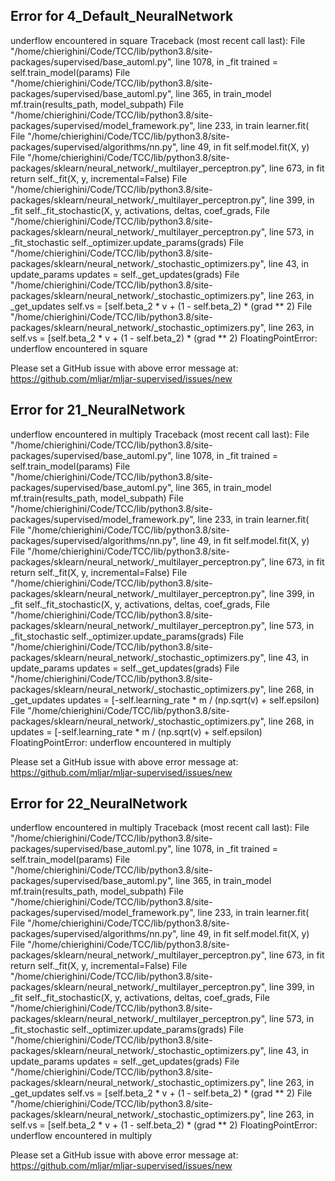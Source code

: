 ## Error for 4_Default_NeuralNetwork

underflow encountered in square
Traceback (most recent call last):
  File "/home/chierighini/Code/TCC/lib/python3.8/site-packages/supervised/base_automl.py", line 1078, in _fit
    trained = self.train_model(params)
  File "/home/chierighini/Code/TCC/lib/python3.8/site-packages/supervised/base_automl.py", line 365, in train_model
    mf.train(results_path, model_subpath)
  File "/home/chierighini/Code/TCC/lib/python3.8/site-packages/supervised/model_framework.py", line 233, in train
    learner.fit(
  File "/home/chierighini/Code/TCC/lib/python3.8/site-packages/supervised/algorithms/nn.py", line 49, in fit
    self.model.fit(X, y)
  File "/home/chierighini/Code/TCC/lib/python3.8/site-packages/sklearn/neural_network/_multilayer_perceptron.py", line 673, in fit
    return self._fit(X, y, incremental=False)
  File "/home/chierighini/Code/TCC/lib/python3.8/site-packages/sklearn/neural_network/_multilayer_perceptron.py", line 399, in _fit
    self._fit_stochastic(X, y, activations, deltas, coef_grads,
  File "/home/chierighini/Code/TCC/lib/python3.8/site-packages/sklearn/neural_network/_multilayer_perceptron.py", line 573, in _fit_stochastic
    self._optimizer.update_params(grads)
  File "/home/chierighini/Code/TCC/lib/python3.8/site-packages/sklearn/neural_network/_stochastic_optimizers.py", line 43, in update_params
    updates = self._get_updates(grads)
  File "/home/chierighini/Code/TCC/lib/python3.8/site-packages/sklearn/neural_network/_stochastic_optimizers.py", line 263, in _get_updates
    self.vs = [self.beta_2 * v + (1 - self.beta_2) * (grad ** 2)
  File "/home/chierighini/Code/TCC/lib/python3.8/site-packages/sklearn/neural_network/_stochastic_optimizers.py", line 263, in <listcomp>
    self.vs = [self.beta_2 * v + (1 - self.beta_2) * (grad ** 2)
FloatingPointError: underflow encountered in square


Please set a GitHub issue with above error message at: https://github.com/mljar/mljar-supervised/issues/new

## Error for 21_NeuralNetwork

underflow encountered in multiply
Traceback (most recent call last):
  File "/home/chierighini/Code/TCC/lib/python3.8/site-packages/supervised/base_automl.py", line 1078, in _fit
    trained = self.train_model(params)
  File "/home/chierighini/Code/TCC/lib/python3.8/site-packages/supervised/base_automl.py", line 365, in train_model
    mf.train(results_path, model_subpath)
  File "/home/chierighini/Code/TCC/lib/python3.8/site-packages/supervised/model_framework.py", line 233, in train
    learner.fit(
  File "/home/chierighini/Code/TCC/lib/python3.8/site-packages/supervised/algorithms/nn.py", line 49, in fit
    self.model.fit(X, y)
  File "/home/chierighini/Code/TCC/lib/python3.8/site-packages/sklearn/neural_network/_multilayer_perceptron.py", line 673, in fit
    return self._fit(X, y, incremental=False)
  File "/home/chierighini/Code/TCC/lib/python3.8/site-packages/sklearn/neural_network/_multilayer_perceptron.py", line 399, in _fit
    self._fit_stochastic(X, y, activations, deltas, coef_grads,
  File "/home/chierighini/Code/TCC/lib/python3.8/site-packages/sklearn/neural_network/_multilayer_perceptron.py", line 573, in _fit_stochastic
    self._optimizer.update_params(grads)
  File "/home/chierighini/Code/TCC/lib/python3.8/site-packages/sklearn/neural_network/_stochastic_optimizers.py", line 43, in update_params
    updates = self._get_updates(grads)
  File "/home/chierighini/Code/TCC/lib/python3.8/site-packages/sklearn/neural_network/_stochastic_optimizers.py", line 268, in _get_updates
    updates = [-self.learning_rate * m / (np.sqrt(v) + self.epsilon)
  File "/home/chierighini/Code/TCC/lib/python3.8/site-packages/sklearn/neural_network/_stochastic_optimizers.py", line 268, in <listcomp>
    updates = [-self.learning_rate * m / (np.sqrt(v) + self.epsilon)
FloatingPointError: underflow encountered in multiply


Please set a GitHub issue with above error message at: https://github.com/mljar/mljar-supervised/issues/new

## Error for 22_NeuralNetwork

underflow encountered in multiply
Traceback (most recent call last):
  File "/home/chierighini/Code/TCC/lib/python3.8/site-packages/supervised/base_automl.py", line 1078, in _fit
    trained = self.train_model(params)
  File "/home/chierighini/Code/TCC/lib/python3.8/site-packages/supervised/base_automl.py", line 365, in train_model
    mf.train(results_path, model_subpath)
  File "/home/chierighini/Code/TCC/lib/python3.8/site-packages/supervised/model_framework.py", line 233, in train
    learner.fit(
  File "/home/chierighini/Code/TCC/lib/python3.8/site-packages/supervised/algorithms/nn.py", line 49, in fit
    self.model.fit(X, y)
  File "/home/chierighini/Code/TCC/lib/python3.8/site-packages/sklearn/neural_network/_multilayer_perceptron.py", line 673, in fit
    return self._fit(X, y, incremental=False)
  File "/home/chierighini/Code/TCC/lib/python3.8/site-packages/sklearn/neural_network/_multilayer_perceptron.py", line 399, in _fit
    self._fit_stochastic(X, y, activations, deltas, coef_grads,
  File "/home/chierighini/Code/TCC/lib/python3.8/site-packages/sklearn/neural_network/_multilayer_perceptron.py", line 573, in _fit_stochastic
    self._optimizer.update_params(grads)
  File "/home/chierighini/Code/TCC/lib/python3.8/site-packages/sklearn/neural_network/_stochastic_optimizers.py", line 43, in update_params
    updates = self._get_updates(grads)
  File "/home/chierighini/Code/TCC/lib/python3.8/site-packages/sklearn/neural_network/_stochastic_optimizers.py", line 263, in _get_updates
    self.vs = [self.beta_2 * v + (1 - self.beta_2) * (grad ** 2)
  File "/home/chierighini/Code/TCC/lib/python3.8/site-packages/sklearn/neural_network/_stochastic_optimizers.py", line 263, in <listcomp>
    self.vs = [self.beta_2 * v + (1 - self.beta_2) * (grad ** 2)
FloatingPointError: underflow encountered in multiply


Please set a GitHub issue with above error message at: https://github.com/mljar/mljar-supervised/issues/new

